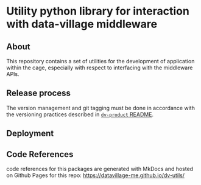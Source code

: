 # Utility python library for interaction with data-village middleware

## About
This repository contains a set of utilities for the development of application within the cage, especially with respect
to interfacing with the middleware APIs.

## Release process
The version management and git tagging must be done in accordance with the versioning practices described
in  [`dv-product` README](../dv-product/README.md#versioning-management).

## Deployment

## Code References

code references for this packages are generated with MkDocs and hosted on Github Pages for this repo:
https://datavillage-me.github.io/dv-utils/
